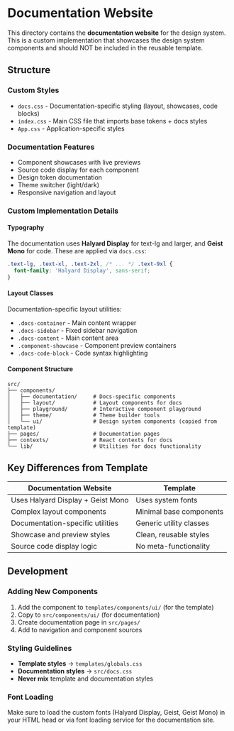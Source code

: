 # Documentation Website

This directory contains the **documentation website** for the design system. This is a custom implementation that showcases the design system components and should NOT be included in the reusable template.

## Structure

### Custom Styles
- `docs.css` - Documentation-specific styling (layout, showcases, code blocks)
- `index.css` - Main CSS file that imports base tokens + docs styles
- `App.css` - Application-specific styles

### Documentation Features
- Component showcases with live previews
- Source code display for each component
- Design token documentation
- Theme switcher (light/dark)
- Responsive navigation and layout

### Custom Implementation Details

#### Typography
The documentation uses **Halyard Display** for text-lg and larger, and **Geist Mono** for code. These are applied via `docs.css`:

```css
.text-lg, .text-xl, .text-2xl, /* ... */ .text-9xl {
  font-family: 'Halyard Display', sans-serif;
}
```

#### Layout Classes
Documentation-specific layout utilities:
- `.docs-container` - Main content wrapper
- `.docs-sidebar` - Fixed sidebar navigation
- `.docs-content` - Main content area
- `.component-showcase` - Component preview containers
- `.docs-code-block` - Code syntax highlighting

#### Component Structure
```
src/
├── components/
│   ├── documentation/     # Docs-specific components
│   ├── layout/            # Layout components for docs
│   ├── playground/        # Interactive component playground
│   ├── theme/             # Theme builder tools
│   └── ui/                # Design system components (copied from template)
├── pages/                 # Documentation pages
├── contexts/              # React contexts for docs
└── lib/                   # Utilities for docs functionality
```

## Key Differences from Template

| Documentation Website | Template |
|----------------------|----------|
| Uses Halyard Display + Geist Mono | Uses system fonts |
| Complex layout components | Minimal base components |
| Documentation-specific utilities | Generic utility classes |
| Showcase and preview styles | Clean, reusable styles |
| Source code display logic | No meta-functionality |

## Development

### Adding New Components
1. Add the component to `templates/components/ui/` (for the template)
2. Copy to `src/components/ui/` (for documentation)
3. Create documentation page in `src/pages/`
4. Add to navigation and component sources

### Styling Guidelines
- **Template styles** → `templates/globals.css`
- **Documentation styles** → `src/docs.css`
- **Never mix** template and documentation styles

### Font Loading
Make sure to load the custom fonts (Halyard Display, Geist, Geist Mono) in your HTML head or via font loading service for the documentation site. 